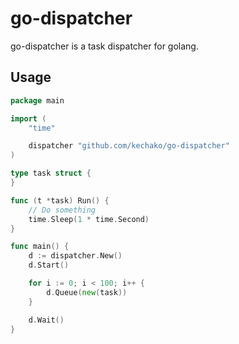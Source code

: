 # go-dispatcher

go-dispatcher is a task dispatcher for golang.

## Usage

``` go
package main

import (
	"time"

	dispatcher "github.com/kechako/go-dispatcher"
)

type task struct {
}

func (t *task) Run() {
	// Do something
	time.Sleep(1 * time.Second)
}

func main() {
	d := dispatcher.New()
	d.Start()

	for i := 0; i < 100; i++ {
		d.Queue(new(task))
	}

	d.Wait()
}
```

